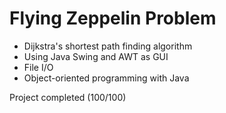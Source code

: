# Flying Zeppelin Problem
- Dijkstra's shortest path finding algorithm
- Using Java Swing and AWT as GUI
- File I/O
- Object-oriented programming with Java

Project completed (100/100)
